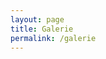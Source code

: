 ```yaml
---
layout: page
title: Galerie
permalink: /galerie
---
```


<div class="container gallery">				
	<a href="gallery/20170515-DSC04785.jpg" data-lightbox="gallery"><img alt="" src="gallery/20170515-DSC04785.jpg"></a>
	<a href="gallery/23.jpg" data-lightbox="gallery"><img alt="" src="gallery/23.jpg"></a>
	<a href="gallery/25.jpg" data-lightbox="gallery"><img alt="" src="gallery/25.jpg"></a>
	<a href="gallery/CIMG3002.jpg" data-lightbox="gallery"><img alt="" src="gallery/CIMG3002.jpg"></a>
	<a href="gallery/CIMG3004.jpg" data-lightbox="gallery"><img alt="" src="gallery/CIMG3004.jpg"></a>
	<a href="gallery/CIMG3006.jpg" data-lightbox="gallery"><img alt="" src="gallery/CIMG3006.jpg"></a>
	<a href="gallery/CIMG3007.jpg" data-lightbox="gallery"><img alt="" src="gallery/CIMG3007.jpg"></a>
	<a href="gallery/CIMG3008.jpg" data-lightbox="gallery"><img alt="" src="gallery/CIMG3008.jpg"></a>
	<a href="gallery/CIMG3015.jpg" data-lightbox="gallery"><img alt="" src="gallery/CIMG3015.jpg"></a>
	<a href="gallery/CIMG3019.jpg" data-lightbox="gallery"><img alt="" src="gallery/CIMG3019.jpg"></a>
	<a href="gallery/CIMG3020.jpg" data-lightbox="gallery"><img alt="" src="gallery/CIMG3020.jpg"></a>
	<a href="gallery/CIMG3022.jpg" data-lightbox="gallery"><img alt="" src="gallery/CIMG3022.jpg"></a>
	<a href="gallery/CIMG3026.jpg" data-lightbox="gallery"><img alt="" src="gallery/CIMG3026.jpg"></a>
	<a href="gallery/CIMG3030.jpg" data-lightbox="gallery"><img alt="" src="gallery/CIMG3030.jpg"></a>
	<a href="gallery/CIMG3036.jpg" data-lightbox="gallery"><img alt="" src="gallery/CIMG3036.jpg"></a>
	<a href="gallery/CIMG3040.jpg" data-lightbox="gallery"><img alt="" src="gallery/CIMG3040.jpg"></a>
	<a href="gallery/CIMG3053.jpg" data-lightbox="gallery"><img alt="" src="gallery/CIMG3053.jpg"></a>
	<a href="gallery/CIMG3101.jpg" data-lightbox="gallery"><img alt="" src="gallery/CIMG3101.jpg"></a>
	<a href="gallery/CIMG3105.jpg" data-lightbox="gallery"><img alt="" src="gallery/CIMG3105.jpg"></a>
	<a href="gallery/CIMG3107.jpg" data-lightbox="gallery"><img alt="" src="gallery/CIMG3107.jpg"></a>
	<a href="gallery/CIMG3112.jpg" data-lightbox="gallery"><img alt="" src="gallery/CIMG3112.jpg"></a>
	<a href="gallery/CIMG3137.jpg" data-lightbox="gallery"><img alt="" src="gallery/CIMG3137.jpg"></a>
	<a href="gallery/CIMG3139.jpg" data-lightbox="gallery"><img alt="" src="gallery/CIMG3139.jpg"></a>
	<a href="gallery/CIMG3141.jpg" data-lightbox="gallery"><img alt="" src="gallery/CIMG3141.jpg"></a>
	<a href="gallery/CIMG3143.jpg" data-lightbox="gallery"><img alt="" src="gallery/CIMG3143.jpg"></a>
	<a href="gallery/CIMG3144.jpg" data-lightbox="gallery"><img alt="" src="gallery/CIMG3144.jpg"></a>
	<a href="gallery/CIMG3147.jpg" data-lightbox="gallery"><img alt="" src="gallery/CIMG3147.jpg"></a>
	<a href="gallery/CIMG3151.jpg" data-lightbox="gallery"><img alt="" src="gallery/CIMG3151.jpg"></a>
	<a href="gallery/CIMG3168.jpg" data-lightbox="gallery"><img alt="" src="gallery/CIMG3168.jpg"></a>
	<a href="gallery/CIMG3172.jpg" data-lightbox="gallery"><img alt="" src="gallery/CIMG3172.jpg"></a>
	<a href="gallery/CIMG3173.jpg" data-lightbox="gallery"><img alt="" src="gallery/CIMG3173.jpg"></a>
	<a href="gallery/DSC04790.JPG" data-lightbox="gallery"><img alt="" src="gallery/DSC04790.JPG"></a>
	<a href="gallery/DSCN0390.jpg" data-lightbox="gallery"><img alt="" src="gallery/DSCN0390.jpg"></a>
	<a href="gallery/DSCN0391.jpg" data-lightbox="gallery"><img alt="" src="gallery/DSCN0391.jpg"></a>
	<a href="gallery/DSCN0393.jpg" data-lightbox="gallery"><img alt="" src="gallery/DSCN0393.jpg"></a>
	<a href="gallery/DSCN0395.jpg" data-lightbox="gallery"><img alt="" src="gallery/DSCN0395.jpg"></a>
	<a href="gallery/DSCN0399.jpg" data-lightbox="gallery"><img alt="" src="gallery/DSCN0399.jpg"></a>
	<a href="gallery/DSCN0400.jpg" data-lightbox="gallery"><img alt="" src="gallery/DSCN0400.jpg"></a>
	<a href="gallery/DSCN0406.jpg" data-lightbox="gallery"><img alt="" src="gallery/DSCN0406.jpg"></a>
	<a href="gallery/DSCN0410.jpg" data-lightbox="gallery"><img alt="" src="gallery/DSCN0410.jpg"></a>
	<a href="gallery/DSCN0436.jpg" data-lightbox="gallery"><img alt="" src="gallery/DSCN0436.jpg"></a>
	<a href="gallery/DSCN0437.jpg" data-lightbox="gallery"><img alt="" src="gallery/DSCN0437.jpg"></a>
	<a href="gallery/DSCN0438.jpg" data-lightbox="gallery"><img alt="" src="gallery/DSCN0438.jpg"></a>
	<a href="gallery/DSCN0441.jpg" data-lightbox="gallery"><img alt="" src="gallery/DSCN0441.jpg"></a>
	<a href="gallery/DSCN0442.jpg" data-lightbox="gallery"><img alt="" src="gallery/DSCN0442.jpg"></a>
	<a href="gallery/DSCN0443.jpg" data-lightbox="gallery"><img alt="" src="gallery/DSCN0443.jpg"></a>
	<a href="gallery/DSCN0444.jpg" data-lightbox="gallery"><img alt="" src="gallery/DSCN0444.jpg"></a>
	<a href="gallery/DSCN0448.jpg" data-lightbox="gallery"><img alt="" src="gallery/DSCN0448.jpg"></a>
	<a href="gallery/DSCN0458.jpg" data-lightbox="gallery"><img alt="" src="gallery/DSCN0458.jpg"></a>			
</div>

